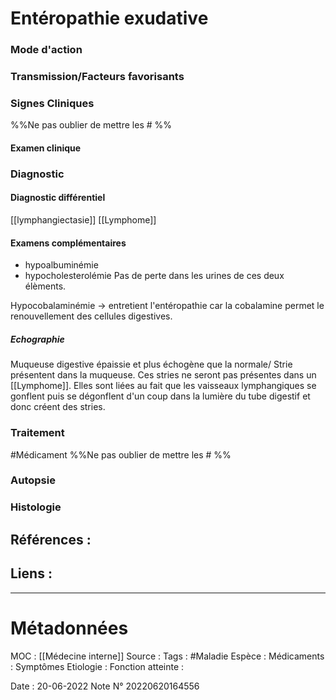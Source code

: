 # Entéropathie exudative
### Mode d'action
### Transmission/Facteurs favorisants
### Signes Cliniques
%%Ne pas oublier de mettre les # %%
#### Examen clinique
### Diagnostic
#### Diagnostic différentiel
[[lymphangiectasie]]
[[Lymphome]]
#### Examens complémentaires
- hypoalbuminémie
- hypocholesterolémie
Pas de perte dans les urines de ces deux élèments.

Hypocobalaminémie -> entretient l'entéropathie car la cobalamine permet le renouvellement des cellules digestives.

##### Echographie
Muqueuse digestive épaissie et plus échogène que la normale/
Strie présentent dans la muqueuse. Ces stries ne seront pas présentes dans un [[Lymphome]]. Elles sont liées au fait que les vaisseaux lymphangiques se gonflent puis se dégonflent d'un coup dans la lumière du tube digestif et donc créent des stries.
### Traitement
#Médicament 
%%Ne pas oublier de mettre les # %% 
### Autopsie
### Histologie

## Références :
>
 

## Liens :



***

# Métadonnées
MOC : [[Médecine interne]]
Source :
Tags : #Maladie 
	Espèce :
	Médicaments :
	Symptômes
	Etiologie :
	Fonction atteinte :
	
Date : 20-06-2022
Note N° 20220620164556